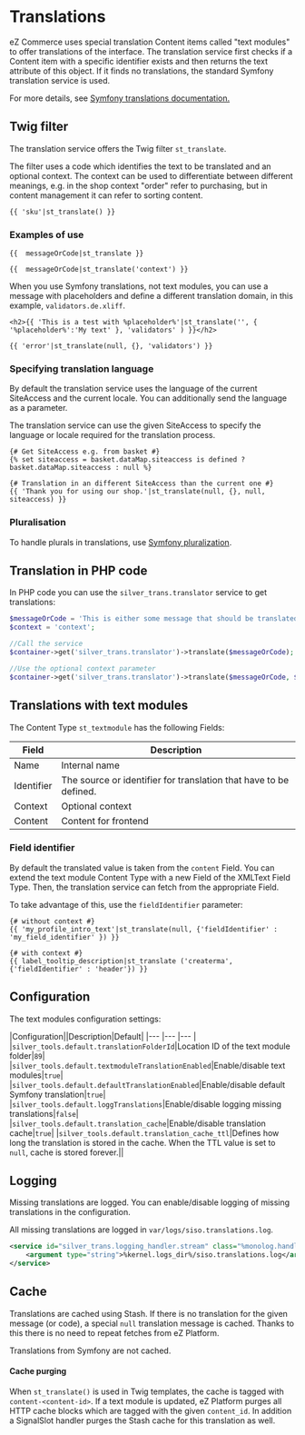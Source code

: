 # Translations

eZ Commerce uses special translation Content items called "text modules" to offer translations of the interface.
The translation service first checks if a Content item with a specific identifier exists and then returns the text attribute of this object.
If it finds no translations, the standard Symfony translation service is used.

For more details, see [Symfony translations documentation.](http://symfony.com/doc/3.4/book/translation.html)

## Twig filter

The translation service offers the Twig filter `st_translate`.

The filter uses a code which identifies the text to be translated and an optional context.
The context can be used to differentiate between different meanings, e.g. in the shop context "order" refer to purchasing,
but in content management it can refer to sorting content.

``` html+twig
{{ 'sku'|st_translate() }}
```

### Examples of use

``` html+twig
{{  messageOrCode|st_translate }}

{{  messageOrCode|st_translate('context') }}
```

When you use Symfony translations, not text modules, you can use a message with placeholders
and define a different translation domain, in this example, `validators.de.xliff`.

``` html+twig
<h2>{{ 'This is a test with %placeholder%'|st_translate('', { '%placeholder%':'My text' }, 'validators' ) }}</h2>

{{ 'error'|st_translate(null, {}, 'validators') }}
```

### Specifying translation language

By default the translation service uses the language of the current SiteAccess and the current locale.
You can additionally send the language as a parameter.

The translation service can use the given SiteAccess to specify the language or locale required for the translation process.

``` html+twig
{# Get SiteAccess e.g. from basket #}
{% set siteaccess = basket.dataMap.siteaccess is defined ? basket.dataMap.siteaccess : null %}

{# Translation in an different SiteAccess than the current one #}
{{ 'Thank you for using our shop.'|st_translate(null, {}, null, siteaccess) }}
```

### Pluralisation

To handle plurals in translations, use [Symfony pluralization](https://symfony.com/doc/3.4/translation.html#pluralization).

## Translation in PHP code

In PHP code you can use the `silver_trans.translator` service to get translations:

``` php
$messageOrCode = 'This is either some message that should be translated or a code for a text module';
$context = 'context';

//Call the service
$container->get('silver_trans.translator')->translate($messageOrCode);

//Use the optional context parameter
$container->get('silver_trans.translator')->translate($messageOrCode, $context);
```

## Translations with text modules

The Content Type `st_textmodule` has the following Fields:

| Field      | Description                                                      |
| ---------- | ---------------------------------------------------------------- |
| Name       | Internal name                                |
| Identifier | The source or identifier for translation that have to be defined. |
| Context    | Optional context                                                 |
| Content    | Content for frontend                                             |

### Field identifier

By default the translated value is taken from the `content` Field.
You can extend the text module Content Type with a new Field of the XMLText Field Type.
Then, the translation service can fetch from the appropriate Field.

To take advantage of this, use the `fieldIdentifier` parameter:

``` html+twig
{# without context #}
{{ 'my_profile_intro_text'|st_translate(null, {'fieldIdentifier' : 'my_field_identifier' }) }}

{# with context #}
{{ label_tooltip_description|st_translate ('createrma', {'fieldIdentifier' : 'header'}) }}
```

## Configuration

The text modules configuration settings:

|Configuration||Description|Default|
|--- |--- |--- |
|`silver_tools.default.translationFolderId`|Location ID of the text module folder|`89`|
|`silver_tools.default.textmoduleTranslationEnabled`|Enable/disable text modules|`true`|
|`silver_tools.default.defaultTranslationEnabled`|Enable/disable default Symfony translation|`true`|
|`silver_tools.default.loggTranslations`|Enable/disable logging missing translations|`false`|
|`silver_tools.default.translation_cache`|Enable/disable translation cache|`true`|
|`silver_tools.default.translation_cache_ttl`|Defines how long the translation is stored in the cache. When the TTL value is set to `null`, cache is stored forever.||

## Logging

Missing translations are logged. You can enable/disable logging of missing translations in the configuration.

All missing translations are logged in `var/logs/siso.translations.log`.

``` xml
<service id="silver_trans.logging_handler.stream" class="%monolog.handler.stream.class%">
    <argument type="string">%kernel.logs_dir%/siso.translations.log</argument> <!-- This is the file definition -->
</service>
```

## Cache

Translations are cached using Stash. If there is no translation for the given message (or code),
a special `null` translation message is cached. Thanks to this there is no need to repeat fetches from eZ Platform.

Translations from Symfony are not cached.

#### Cache purging

When `st_translate()` is used in Twig templates, the cache is tagged with `content-<content-id>`.
If a text module is updated, eZ Platform purges all HTTP cache blocks which are tagged with the given `content_id`.
In addition a SignalSlot handler purges the Stash cache for this translation as well.
